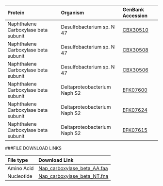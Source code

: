  Protein | Organism | GenBank Accession |
 :--- | :--- | :--- |
| Naphthalene Carboxylase beta subunit | Desulfobacterium sp. N 47 | [CBX30510](http://www.ncbi.nlm.nih.gov/protein/CBX30510) |
| Naphthalene Carboxylase beta subunit | Desulfobacterium sp. N 47 | [CBX30508](http://www.ncbi.nlm.nih.gov/protein/CBX30508) |  
| Naphthalene Carboxylase beta subunit | Desulfobacterium sp. N 47   |[CBX30506](http://www.ncbi.nlm.nih.gov/protein/CBX30506) |
| Naphthalene Carboxylase beta subunit | Deltaproteobacterium Naph S2 |[EFK07600](http://www.ncbi.nlm.nih.gov/protein/EFK07600) |
| Naphthalene Carboxylase beta subunit | Deltaproteobacterium Naph S2 |[EFK07624](http://www.ncbi.nlm.nih.gov/protein/EFK07624) |
| Naphthalene Carboxylase beta subunit | Deltaproteobacterium Naph S2 |[EFK07615](http://www.ncbi.nlm.nih.gov/protein/EFK07615) |

###FILE DOWNLOAD LINKS

 File type | Download Link |
 :--- | :---------- | 
| Amino Acid | [Nap_carboxylase_beta_AA.faa](amino_acid/Nap_carboxylase_beta_AA.faa) |
| Nucleotide | [Nap_carboxylase_beta_NT.fna](nucleotide/Nap_carboxylase_beta_NT.fna) |

 
